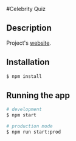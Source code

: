 #Celebrity Quiz

## Description
Project's [website](https://via-celebrity-quiz.vercel.app).

## Installation

```bash
$ npm install
```

## Running the app

```bash
# development
$ npm start

# production mode
$ npm run start:prod
```